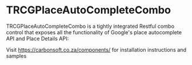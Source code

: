 # TRCGPlaceAutoCompleteCombo
  TRCGPlaceAutoCompleteCombo is a tightly integrated Restful combo control that exposes   all the functionality of Google's place autocomplete API and Place Details API:

Visit https://carbonsoft.co.za/components/ for installation instructions and samples

